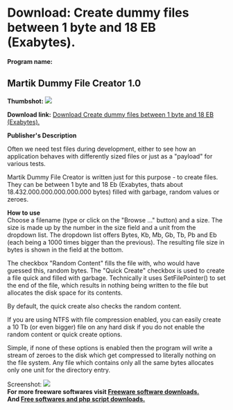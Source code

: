 # Download: Create dummy files between 1 byte and 18 EB (Exabytes).

**Program name:**

## Martik Dummy File Creator 1.0

  
**Thumbshot:** ![](http://www.freewarefiles.com/screenshot/mrtkdmmyflcrtr_md.gif)   
  
**Download link:** [Download Create dummy files between 1 byte and 18 EB (Exabytes).](http://freesoftwares.boysofts.com/Martik-Dummy-File-Creator_program_57757.html)  
  


**Publisher's Description**  
  


Often we need test files during development, either to see how an application behaves with differently sized files or just as a "payload" for various tests. 

Martik Dummy File Creator is written just for this purpose - to create files. They can be between 1 byte and 18 Eb (Exabytes, thats about 18.432.000.000.000.000.000 bytes) filled with garbage, random values or zeroes.

**How to use**  
Choose a filename (type or click on the "Browse ..." button) and a size. The size is made up by the number in the size field and a unit from the dropdown list. The dropdown list offers Bytes, Kb, Mb, Gb, Tb, Pb and Eb (each being a 1000 times bigger than the previous). The resulting file size in bytes is shown in the field at the bottom.

The checkbox "Random Content" fills the file with, who would have guessed this, random bytes. The "Quick Create" checkbox is used to create a file quick and filled with garbage. Technically it uses SetFilePointer() to set the end of the file, which results in nothing being written to the file but allocates the disk space for its contents.

By default, the quick create also checks the random content.

If you are using NTFS with file compression enabled, you can easily create a 10 Tb (or even bigger) file on any hard disk if you do not enable the random content or quick create options.

Simple, if none of these options is enabled then the program will write a stream of zeroes to the disk which get compressed to literally nothing on the file system. Any file which contains only all the same bytes allocates only one unit for the directory entry.

  
  
Screenshot: ![](http://www.freewarefiles.com/screenshot/mrtkdmmyflcrtr.gif)   
**For more freeware softwares visit [Freeware software downloads.](http://freesoftwares.boysofts.com/)**   
**And [Free softwares and php script downloads.](http://www.boysofts.com/)**
